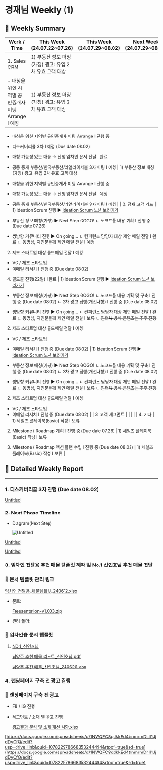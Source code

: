 # 경재님 Weekly (1)

## 📍 Weekly Summary

| Work / Time | This Week (24.07.22~07.26) | This Week (24.07.29~08.02) | Next Week (24.07.29~08.02) |
| --- | --- | --- | --- |
| 1. Sales CRM | 1) 부동산 정보 매칭(가칭) 광고: 유입 2차 유효 고객 대상
- 매칭을 위한 지역별 공인중개사 미팅 Arrange I 예정 | 1) 부동산 정보 매칭(가칭) 광고: 유입 2차 유효 고객 대상
- 매칭을 위한 지역별 공인중개사 미팅 Arrange I 진행 중
- 디스커버리콜 3차 I 예정 (Due date 08.02)
- 매칭 가능성 있는 매물 → 신청 임차인 문서 전달 I 완료
- 공동 중개 부동산/한국부동산/리얼라이저블 3자 미팅 I 예정  | 1) 부동산 정보 매칭(가칭) 광고: 유입 2차 유효 고객 대상
- 매칭을 위한 지역별 공인중개사 미팅 Arrange I 진행 중
- 매칭 가능성 있는 매물 → 신청 임차인 문서 전달 I 예정
- 공동 중개 부동산/한국부동산/리얼라이저블 3자 미팅 I 예정  |
| 2. 잠재 고객 리드 | 1) Ideation Scrum 진행
▶️ [Ideation Scrum 노션 보러가기](https://www.notion.so/Ideation-Scrum-2d3e133742384d349b2efb5e43f56261?pvs=21)
 - 부동산 정보 매칭(가칭) ▶️ Next Step GOGO!
    ㄴ 노코드툴 내용 기획 I 진행 중(Due date 07.26)

 - 쌍방향 커뮤니티 진행 ▶️ On going…
    ㄴ 컨퍼런스 담당자 대상 제안 메일 전달 I 완료
    ㄴ 동명님, 지인분들께 제안 메일 전달 I 예정

2) 제조 스타트업 대상 콜드메일 전달 I 예정
  - VC / 제조 스타트업
  - 이메일 리서치 I 진행 중 (Due date 08.02)

4) 콜드콜 진행(22일) I 완료 | 1) Ideation Scrum 진행
▶️ [Ideation Scrum 노션 보러가기](https://www.notion.so/Ideation-Scrum-2d3e133742384d349b2efb5e43f56261?pvs=21)
 - 부동산 정보 매칭(가칭) ▶️ Next Step GOGO!
    ㄴ 노코드툴 내용 기획 및 구축 I 진행 중 (Due date 08.02)
    ㄴ 2차 광고 집행(개선사항) I 진행 중 (Due date 08.02)

 - 쌍방향 커뮤니티 진행 ▶️ On going…
    ㄴ 컨퍼런스 담당자 대상 제안 메일 전달 I 완료
    ㄴ 동명님, 지인분들께 제안 메일 전달 I 보류
          ㄴ ~~인터뷰 방식 콘텐츠는 추후 진행~~

2) 제조 스타트업 대상 콜드메일 전달 I 예정
  - VC / 제조 스타트업
  - 이메일 리서치 I 진행 중 (Due date 08.02) | 1) Ideation Scrum 진행
▶️ [Ideation Scrum 노션 보러가기](https://www.notion.so/Ideation-Scrum-2d3e133742384d349b2efb5e43f56261?pvs=21)
 - 부동산 정보 매칭(가칭) ▶️ Next Step GOGO!
    ㄴ 노코드툴 내용 기획 및 구축 I 진행 중 (Due date 08.02)
    ㄴ 2차 광고 집행(개선사항) I 진행 중 (Due date 08.02)

 - 쌍방향 커뮤니티 진행 ▶️ On going…
    ㄴ 컨퍼런스 담당자 대상 제안 메일 전달 I 완료
    ㄴ 동명님, 지인분들께 제안 메일 전달 I 보류
          ㄴ ~~인터뷰 방식 콘텐츠는 추후 진행~~

2) 제조 스타트업 대상 콜드메일 전달 I 예정
  - VC / 제조 스타트업
  - 이메일 리서치 I 진행 중 (Due date 08.02) |
| 3. 고객 세그먼트 |  |  |  |
| 4. 기타 | 1) 세일즈 플레이북(Basic) 작성 I 보류

2) Milestone / Roadmap 계획 I 진행 중 (Due date 07.26) | 1) 세일즈 플레이북(Basic) 작성 I 보류

2) Milestone / Roadmap 액션 플랜 수립 I 
진행 중 (Due date 08.02) | 1) 세일즈 플레이북(Basic) 작성 I 보류 |

## 📍 Detailed Weekly Report

---

### 1. 디스커버리콜 3차 진행 (Due date 08.02)

[Untitled](Untitled%20157e98ce7f71816b8bcfeef042572a26.csv)

### 2. Next Phase Timeline

- Diagram(Next Step)
    
    ![Untitled](Untitled%208.png)
    

[Untitled](Untitled%20157e98ce7f71815598d0ee833f3ad02f.csv)

[Untitled](Untitled%20157e98ce7f71811c90dfdbca697d91d4.csv)

### 3. 임차인 전달용 추천 매물 템플릿 제작 및 No.1 신인호님 추천 매물 전달

### 📍 문서 템플릿 관리 링크

[임차인 전달용_매물템플릿_240612.xlsx](%25EC%259E%2584%25EC%25B0%25A8%25EC%259D%25B8_%25EC%25A0%2584%25EB%258B%25AC%25EC%259A%25A9_%25EB%25A7%25A4%25EB%25AC%25BC%25ED%2585%259C%25ED%2594%258C%25EB%25A6%25BF_240612.xlsx)

- 폰트:
    
    [Freesentation-v1.003.zip](Freesentation-v1.003.zip)
    
- 관리 폴더:

[](https://drive.google.com/drive/folders/1arJ6QkUY1TNA_Y6UcbVoQs2TxIttcgkR?usp=drive_link)

### 📍 임차인용 문서 템플릿

1. [NO.1_신인호님](https://docs.google.com/spreadsheets/d/1NIFXJdK2TfrRoLICxJW6DmqX_aR2mqYU/edit?usp=drive_link&ouid=107822978668353244494&rtpof=true&sd=true)
    
    [남양주 추천 매물 리스트_신인호님.pdf](%25EB%2582%25A8%25EC%2596%2591%25EC%25A3%25BC_%25EC%25B6%2594%25EC%25B2%259C_%25EB%25A7%25A4%25EB%25AC%25BC_%25EB%25A6%25AC%25EC%258A%25A4%25ED%258A%25B8_%25EC%258B%25A0%25EC%259D%25B8%25ED%2598%25B8%25EB%258B%2598.pdf)
    
    [남양주 추천 매물_신인호님_240626.xlsx](%25EB%2582%25A8%25EC%2596%2591%25EC%25A3%25BC_%25EC%25B6%2594%25EC%25B2%259C_%25EB%25A7%25A4%25EB%25AC%25BC_%25EC%258B%25A0%25EC%259D%25B8%25ED%2598%25B8%25EB%258B%2598_240626.xlsx)
    

### 4. 랜딩페이지 구축 전 광고 집행

### 📍 랜딩페이지 구축 전 광고

- FB / IG 진행
- 세그먼트 / 소재 별 광고 진행
    
    [광고결과 분석 및 소재 개선 사항.xlsx](%25EA%25B4%2591%25EA%25B3%25A0%25EA%25B2%25B0%25EA%25B3%25BC_%25EB%25B6%2584%25EC%2584%259D_%25EB%25B0%258F_%25EC%2586%258C%25EC%259E%25AC_%25EA%25B0%259C%25EC%2584%25A0_%25EC%2582%25AC%25ED%2595%25AD.xlsx)
    

[https://docs.google.com/spreadsheets/d/1NWQFC8qdkkEd4trnmrmDhII1JjdDyOfQ/edit?usp=drive_link&ouid=107822978668353244494&rtpof=true&sd=true](https://docs.google.com/spreadsheets/d/1NWQFC8qdkkEd4trnmrmDhII1JjdDyOfQ/edit?usp=drive_link&ouid=107822978668353244494&rtpof=true&sd=true)